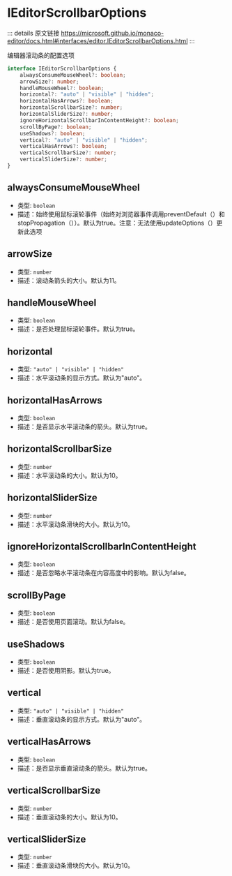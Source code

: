 # IEditorScrollbarOptions
        
::: details 原文链接
https://microsoft.github.io/monaco-editor/docs.html#interfaces/editor.IEditorScrollbarOptions.html
:::


编辑器滚动条的配置选项

```ts
interface IEditorScrollbarOptions {
    alwaysConsumeMouseWheel?: boolean;
    arrowSize?: number;
    handleMouseWheel?: boolean;
    horizontal?: "auto" | "visible" | "hidden";
    horizontalHasArrows?: boolean;
    horizontalScrollbarSize?: number;
    horizontalSliderSize?: number;
    ignoreHorizontalScrollbarInContentHeight?: boolean;
    scrollByPage?: boolean;
    useShadows?: boolean;
    vertical?: "auto" | "visible" | "hidden";
    verticalHasArrows?: boolean;
    verticalScrollbarSize?: number;
    verticalSliderSize?: number;
}
```

## alwaysConsumeMouseWheel
- 类型: `boolean`
- 描述：始终使用鼠标滚轮事件（始终对浏览器事件调用preventDefault（）和stopPropagation（））。默认为true。注意：无法使用updateOptions（）更新此选项

## arrowSize
- 类型: `number`
- 描述：滚动条箭头的大小。默认为11。

## handleMouseWheel
- 类型: `boolean`
- 描述：是否处理鼠标滚轮事件。默认为true。

## horizontal
- 类型: `"auto" | "visible" | "hidden"`
- 描述：水平滚动条的显示方式。默认为"auto"。

## horizontalHasArrows
- 类型: `boolean`
- 描述：是否显示水平滚动条的箭头。默认为true。

## horizontalScrollbarSize
- 类型: `number`
- 描述：水平滚动条的大小。默认为10。

## horizontalSliderSize
- 类型: `number`
- 描述：水平滚动条滑块的大小。默认为10。

## ignoreHorizontalScrollbarInContentHeight
- 类型: `boolean`
- 描述：是否忽略水平滚动条在内容高度中的影响。默认为false。

## scrollByPage
- 类型: `boolean`
- 描述：是否使用页面滚动。默认为false。

## useShadows
- 类型: `boolean`
- 描述：是否使用阴影。默认为true。

## vertical
- 类型: `"auto" | "visible" | "hidden"`
- 描述：垂直滚动条的显示方式。默认为"auto"。

## verticalHasArrows
- 类型: `boolean`
- 描述：是否显示垂直滚动条的箭头。默认为true。

## verticalScrollbarSize
- 类型: `number`
- 描述：垂直滚动条的大小。默认为10。

## verticalSliderSize
- 类型: `number`
- 描述：垂直滚动条滑块的大小。默认为10。
